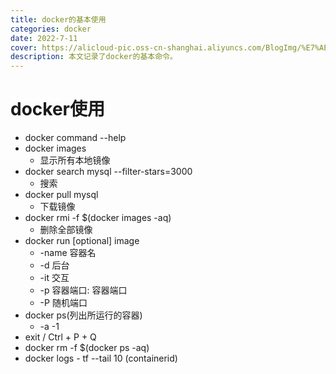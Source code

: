 ```yaml
---
title: docker的基本使用
categories: docker
date: 2022-7-11
cover: https://alicloud-pic.oss-cn-shanghai.aliyuncs.com/BlogImg/%E7%AE%97%E6%B3%95/docker_%E4%BD%BF%E7%94%A8/%E5%B0%81%E9%9D%A2.png
description: 本文记录了docker的基本命令。
---
```

# docker使用

+ docker command --help
+ docker images
  + 显示所有本地镜像
+ docker search mysql --filter-stars=3000
  + 搜索
+ docker pull mysql
  + 下载镜像
+ docker rmi -f $(docker images -aq)
  + 删除全部镜像
+ docker run [optional] image
  + -name 容器名
  + -d 后台
  + -it 交互
  + -p 容器端口: 容器端口
  + -P 随机端口
+ docker ps(列出所运行的容器)
  + -a -1
+ exit / Ctrl + P + Q
+ docker rm -f $(docker ps -aq)
+ docker logs - tf --tail 10 (containerid)
